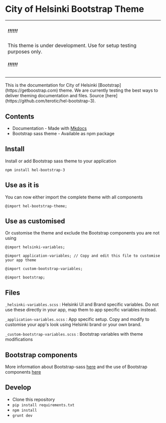 # City of Helsinki Bootstrap Theme

<table><tr><td><h5>!!!!!!</h5> This theme is under development. Use for setup testing purposes only.<h5>!!!!!!</h5></td></tr></table>
This is the documentation for City of Helsinki [Bootstrap](https://getboostrap.com) theme. We are currently testing the best ways to deliver theming documentation and files. Source [here](https://github.com/terotic/hel-bootstrap-3).

## Contents

* Documentation - Made with [Mkdocs](http://www.mkdocs.org)
* Bootstrap sass theme - Available as npm package

## Install

Install or add Bootstrap sass theme to your application
```
npm install hel-bootstrap-3
```

## Use as it is

You can now either import the complete theme with all components
```
@import hel-bootstrap-theme;
```

## Use as customised

Or customise the theme and exclude the Bootstrap components you are not using
```
@import helsinki-variables;

@import application-variables; // Copy and edit this file to customise your app theme

@import custom-bootstrap-variables;

@import bootstrap;
```

## Files

``
_helsinki-variables.scss
``
: Helsinki UI and Brand specific variables. Do not use these directly in your app, map them to app specific variables instead.

``
_application-variables.scss
``
: App specific setup. Copy and modify to customise your app's look using Helsinki brand or your own brand.

``
_custom-bootstrap-variables.scss
``
: Bootstrap variables with theme modifications

## Bootstrap components

More information about Bootstrap-sass [here](https://github.com/twbs/bootstrap-sass) and the use of Bootstrap components [here](http://getbootstrap.com/components/)

## Develop

* Clone this repository
* ``pip install requirements.txt``
* ``npm install``
* ``grunt dev``